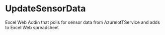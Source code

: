 # UpdateSensorData
Excel Web Addin that polls for sensor data from AzureIotTService and adds to Excel Web spreadsheet 
